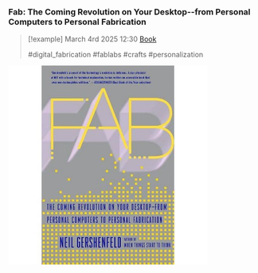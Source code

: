 ### Fab: The Coming Revolution on Your Desktop--from Personal Computers to Personal Fabrication

> [!example] March 4rd 2025 12:30
> [Book](https://www.amazon.com/Fab-Revolution-Desktop-Computers-Fabrication/dp/0465027466)
>
> #digital_fabrication #fablabs #crafts #personalization 

![FAB.png](IMG/FAB.png)
